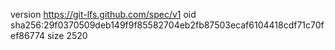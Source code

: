 version https://git-lfs.github.com/spec/v1
oid sha256:29f0370509deb149f9f85582704eb2fb87503ecaf6104418cdf71c70fef86774
size 2520
